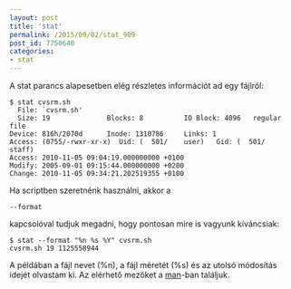 ```yaml
---
layout: post
title: 'stat'
permalink: /2015/09/02/stat_909
post_id: 7750640
categories: 
- stat
---
```


A stat parancs alapesetben elég részletes információt ad egy fájlról:

```
$ stat cvsrm.sh
  File: `cvsrm.sh'
  Size: 19              Blocks: 8          IO Block: 4096   regular file
Device: 816h/2070d      Inode: 1310786     Links: 1
Access: (0755/-rwxr-xr-x)  Uid: (  501/    user)   Gid: (  501/   staff)
Access: 2010-11-05 09:04:19.000000000 +0100
Modify: 2005-09-01 09:15:44.000000000 +0200
Change: 2010-11-05 09:34:21.202519355 +0100
```

Ha scriptben szeretnénk használni, akkor a 
```
--format
```
 kapcsolóval tudjuk megadni, hogy pontosan mire is vagyunk kíváncsiak:

```
$ stat --format "%n %s %Y" cvsrm.sh
cvsrm.sh 19 1125558944
```

A példában a fájl nevet (%n), a fájl méretét (%s) és az utolsó módosítás idejét olvastam ki. Az elérhető mezőket a 
[man](http://linux.die.net/man/1/stat)-ban találjuk.